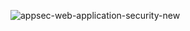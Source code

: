 ![appsec-web-application-security-new](https://github.com/Geronimonetto/SCRUM/assets/108224476/ef82260f-b27c-4210-ae68-a6327222232b)

